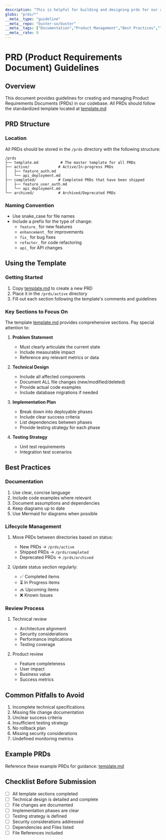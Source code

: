 ```yaml
---
description: "This is helpful for building and designing prds for our application and how to write them.  Refer"
globs: "prds/*"
__meta__type: "guideline"
__meta__repo: "buster-so/buster"
__meta__tags: ["Documentation","Product Management","Best Practices","Technical Writing","Project Planning"]
__meta__rate: 9
---
```

# PRD (Product Requirements Document) Guidelines

## Overview
This document provides guidelines for creating and managing Product Requirements Documents (PRDs) in our codebase. All PRDs should follow the standardized template located at [template.md](mdc:prds/template.md)

## PRD Structure

### Location
All PRDs should be stored in the `/prds` directory with the following structure:
```
/prds
├── template.md          # The master template for all PRDs
├── active/             # Active/In-progress PRDs
│   ├── feature_auth.md
│   └── api_deployment.md
├── completed/          # Completed PRDs that have been shipped
│   ├── feature_user_auth.md
│   └── api_deployment.md
└── archived/           # Archived/Deprecated PRDs
```

### Naming Convention
- Use snake_case for file names
- Include a prefix for the type of change:
  - `feature_` for new features
  - `enhancement_` for improvements
  - `fix_` for bug fixes
  - `refactor_` for code refactoring
  - `api_` for API changes

## Using the Template

### Getting Started
1. Copy [template.md](mdc:prds/template.md) to create a new PRD
2. Place it in the `/prds/active` directory
3. Fill out each section following the template's comments and guidelines

### Key Sections to Focus On
The template [template.md](mdc:prds/template.md) provides comprehensive sections. Pay special attention to:

1. **Problem Statement**
   - Must clearly articulate the current state
   - Include measurable impact
   - Reference any relevant metrics or data

2. **Technical Design**
   - Include all affected components
   - Document ALL file changes (new/modified/deleted)
   - Provide actual code examples
   - Include database migrations if needed

3. **Implementation Plan**
   - Break down into deployable phases
   - Include clear success criteria
   - List dependencies between phases
   - Provide testing strategy for each phase

4. **Testing Strategy**
   - Unit test requirements
   - Integration test scenarios

## Best Practices

### Documentation
1. Use clear, concise language
2. Include code examples where relevant
3. Document assumptions and dependencies
4. Keep diagrams up to date
5. Use Mermaid for diagrams when possible

### Lifecycle Management
1. Move PRDs between directories based on status:
   - New PRDs → `/prds/active`
   - Shipped PRDs → `/prds/completed`
   - Deprecated PRDs → `/prds/archived`

2. Update status section regularly:
   - ✅ Completed items
   - ⏳ In Progress items
   - 🔜 Upcoming items
   - ❌ Known Issues

### Review Process
1. Technical review
   - Architecture alignment
   - Security considerations
   - Performance implications
   - Testing coverage

2. Product review
   - Feature completeness
   - User impact
   - Business value
   - Success metrics

## Common Pitfalls to Avoid
1. Incomplete technical specifications
2. Missing file change documentation
3. Unclear success criteria
4. Insufficient testing strategy
5. No rollback plan
6. Missing security considerations
7. Undefined monitoring metrics

## Example PRDs
Reference these example PRDs for guidance:
[template.md](mdc:prds/template.md)

## Checklist Before Submission
- [ ] All template sections completed
- [ ] Technical design is detailed and complete
- [ ] File changes are documented
- [ ] Implementation phases are clear
- [ ] Testing strategy is defined
- [ ] Security considerations addressed
- [ ] Dependencies and Files listed
- [ ] File References included